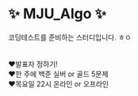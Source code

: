 # ✨ MJU_Algo ✨
코딩테스트를 준비하는 스터디입니다. ㅎㅇ
<br> <br> <br>
❤️발표자 정하기! <br>
❤️한 주에 백준 실버 or 골드 5문제 <br>
❤️목요일 22시 온라인 or 오프라인 <br>
